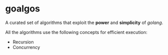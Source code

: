 # goalgos
A curated set of algorithms that exploit the __power__ and __simplicity__ of _golang_.

All the algorithms use the following concepts for efficient execution:
- Recursion
- Concurrency